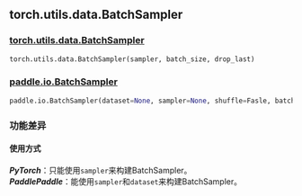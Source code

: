 ## torch.utils.data.BatchSampler
### [torch.utils.data.BatchSampler](https://pytorch.org/docs/stable/data.html?highlight=batchsampler#torch.utils.data.BatchSampler)
```python
torch.utils.data.BatchSampler(sampler, batch_size, drop_last)
```

### [paddle.io.BatchSampler](https://www.paddlepaddle.org.cn/documentation/docs/zh/api/paddle/fluid/dataloader/batch_sampler/BatchSampler_cn.html#batchsampler)
```python
paddle.io.BatchSampler(dataset=None, sampler=None, shuffle=Fasle, batch_size=1, drop_last=False)
```

### 功能差异
#### 使用方式
***PyTorch***：只能使用`sampler`来构建BatchSampler。  
***PaddlePaddle***：能使用`sampler`和`dataset`来构建BatchSampler。
